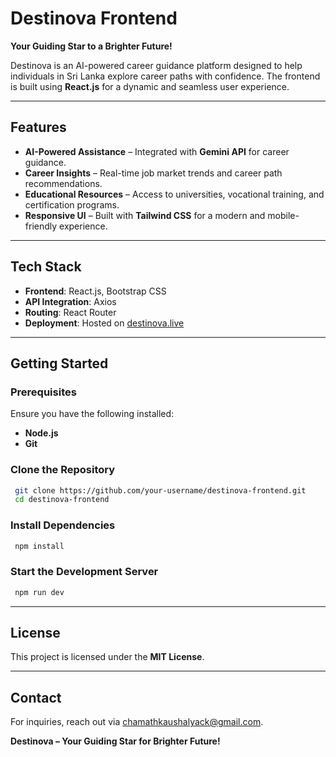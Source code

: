# Destinova Frontend

**Your Guiding Star to a Brighter Future!**

Destinova is an AI-powered career guidance platform designed to help individuals in Sri Lanka explore career paths with confidence. The frontend is built using **React.js** for a dynamic and seamless user experience.

---

## Features
- **AI-Powered Assistance** – Integrated with **Gemini API** for career guidance.
- **Career Insights** – Real-time job market trends and career path recommendations.
- **Educational Resources** – Access to universities, vocational training, and certification programs.
- **Responsive UI** – Built with **Tailwind CSS** for a modern and mobile-friendly experience.

---

## Tech Stack
- **Frontend**: React.js, Bootstrap CSS
- **API Integration**: Axios
- **Routing**: React Router
- **Deployment**: Hosted on [destinova.live](https://destinova.live)

---

## Getting Started

### Prerequisites
Ensure you have the following installed:
- **Node.js**
- **Git**

### Clone the Repository
```sh
 git clone https://github.com/your-username/destinova-frontend.git
 cd destinova-frontend
```

### Install Dependencies
```sh
 npm install
```



### Start the Development Server
```sh
 npm run dev
```

---

## License
This project is licensed under the **MIT License**.

---

## Contact
For inquiries, reach out via [chamathkaushalyack@gmail.com](mailto:chamathkaushalyack@gmail.com).

**Destinova – Your Guiding Star for Brighter Future!**
